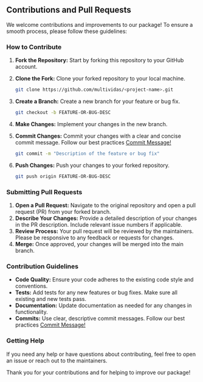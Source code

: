 ## Contributions and Pull Requests

We welcome contributions and improvements to our package! To ensure a smooth process, please follow these guidelines:

### How to Contribute

1. **Fork the Repository:** Start by forking this repository to your GitHub account.
2. **Clone the Fork:** Clone your forked repository to your local machine.
   ```sh
   git clone https://github.com/multividas/<project-name>.git
   ```
3. **Create a Branch:** Create a new branch for your feature or bug fix.
   ```sh
   git checkout -b FEATURE-OR-BUG-DESC
   ```
4. **Make Changes:** Implement your changes in the new branch.
5. **Commit Changes:** Commit your changes with a clear and concise commit message. Follow our best practices [Commit Message!](/.githooks/commit-msg)

   ```sh
   git commit -m "Description of the feature or bug fix"
   ```

6. **Push Changes:** Push your changes to your forked repository.

   ```sh
   git push origin FEATURE-OR-BUG-DESC
   ```

### Submitting Pull Requests

1. **Open a Pull Request:** Navigate to the original repository and open a pull request (PR) from your forked branch.
2. **Describe Your Changes:** Provide a detailed description of your changes in the PR description. Include relevant issue numbers if applicable.
3. **Review Process:** Your pull request will be reviewed by the maintainers. Please be responsive to any feedback or requests for changes.
4. **Merge:** Once approved, your changes will be merged into the main branch.

### Contribution Guidelines

- **Code Quality:** Ensure your code adheres to the existing code style and conventions.
- **Tests:** Add tests for any new features or bug fixes. Make sure all existing and new tests pass.
- **Documentation:** Update documentation as needed for any changes in functionality.
- **Commits:** Use clear, descriptive commit messages. Follow our best practices [Commit Message!](/.githooks/commit-msg)

### Getting Help

If you need any help or have questions about contributing, feel free to open an issue or reach out to the maintainers.

Thank you for your contributions and for helping to improve our package!
